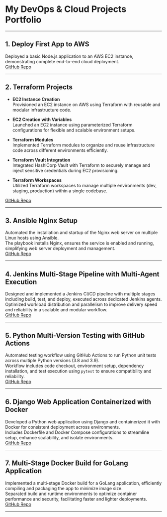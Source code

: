 # My DevOps & Cloud Projects Portfolio

---

## 1. Deploy First App to AWS  
Deployed a basic Node.js application to an AWS EC2 instance, demonstrating complete end-to-end cloud deployment.  
[GitHub Repo](https://github.com/Savithri0608/Deploy-first-app-to-AWS)

---

## 2. Terraform Projects

- **EC2 Instance Creation**  
  Provisioned an EC2 instance on AWS using Terraform with reusable and modular infrastructure code.

- **EC2 Creation with Variables**  
  Launched an EC2 instance using parameterized Terraform configurations for flexible and scalable environment setups.

- **Terraform Modules**  
  Implemented Terraform modules to organize and reuse infrastructure code across different environments efficiently.

- **Terraform Vault Integration**  
  Integrated HashiCorp Vault with Terraform to securely manage and inject sensitive credentials during EC2 provisioning.

- **Terraform Workspaces**  
  Utilized Terraform workspaces to manage multiple environments (dev, staging, production) within a single codebase.

[GitHub Repo](https://github.com/Savithri0608/Terraform)

---

## 3. Ansible Nginx Setup  
Automated the installation and startup of the Nginx web server on multiple Linux hosts using Ansible.  
The playbook installs Nginx, ensures the service is enabled and running, simplifying web server deployment and management.  
[GitHub Repo](https://github.com/Savithri0608/Ansible)

---

## 4. Jenkins Multi-Stage Pipeline with Multi-Agent Execution  
Designed and implemented a Jenkins CI/CD pipeline with multiple stages including build, test, and deploy, executed across dedicated Jenkins agents.  
Optimized workload distribution and parallelism to improve delivery speed and reliability in a scalable and modular workflow.  
[GitHub Repo](https://github.com/Savithri0608/Jenkins)

---

## 5. Python Multi-Version Testing with GitHub Actions  
Automated testing workflow using GitHub Actions to run Python unit tests across multiple Python versions (3.8 and 3.9).  
Workflow includes code checkout, environment setup, dependency installation, and test execution using `pytest` to ensure compatibility and reliability.  
[GitHub Repo](https://github.com/Savithri0608/GitHub-Actions)

---

## 6. Django Web Application Containerized with Docker  
Developed a Python web application using Django and containerized it with Docker for consistent deployment across environments.  
Includes Dockerfile and Docker Compose configurations to streamline setup, enhance scalability, and isolate environments.  
[GitHub Repo](https://github.com/Savithri0608/Docker-django)

---

## 7. Multi-Stage Docker Build for GoLang Application  
Implemented a multi-stage Docker build for a GoLang application, efficiently compiling and packaging the app to minimize image size.  
Separated build and runtime environments to optimize container performance and security, facilitating faster and lighter deployments.  
[GitHub Repo](https://github.com/Savithri0608/Docker/tree/main/Golang-multi-stage-docker-build)

---
